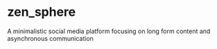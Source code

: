 # zen_sphere
A minimalistic social media platform focusing on long form content and asynchronous communication
